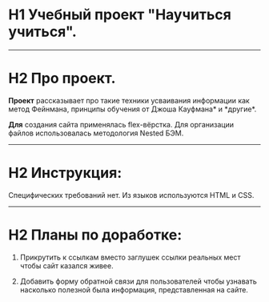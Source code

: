# H1 Учебный проект "Научиться учиться".

---

# H2 Про проект.

**Проект** рассказывает про такие техники усваивания информации как метод Фейнмана, принципы обучения от Джоша Кауфмана* и *другие\*.

**Для** создания сайта применялась flex-вёрстка. Для организации файлов использовалась методология Nested БЭМ.

---

# H2 Инструкция:

Специфических требований нет. Из языков используются HTML и CSS.

---

# H2 Планы по доработке:

1. Прикрутить к ссылкам вместо заглушек ссылки реальных мест чтобы сайт казался живее.

2. Добавить форму обратной связи для пользователей чтобы узнавать насколько полезной была информация, представленная на сайте.
